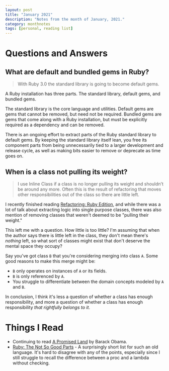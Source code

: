 ```yaml
---
layout: post
title: "January 2021"
description: "Notes from the month of January, 2021."
category: monthnotes
tags: [personal, reading list]
---
```


# Questions and Answers

## What are default and bundled gems in Ruby?
> With Ruby 3.0 the standard library is going to become default gems.

A Ruby installation has three parts. The standard library, default gems, and bundled gems.

The standard library is the core language and utilities. Default gems are gems that cannot be removed, but need not be required. Bundled gems are gems that come along with a Ruby installation, but must be explicitly required as a dependency and can be removed.

There is an ongoing effort to extract parts of the Ruby standard library to default gems. By keeping the standard library itself lean, you free its component parts from being unnecessarily tied to a larger development and release cycle, as well as making bits easier to remove or deprecate as time goes on.

## When is a class not pulling its weight?

> I use Inline Class if a class is no longer pulling its weight and shouldn’t be around any more. Often this is the result of refactoring that moves other responsibilities out of the class so there are little left.

I recently finished reading [Refactoring: Ruby Edition](https://martinfowler.com/books/refactoringRubyEd.html), and while there was a lot of talk about extracting logic into single purpose classes, there was also mention of removing classes that weren't deemed to be "pulling their weight."

This left me with a question. How little is too little? I'm assuming that when the author says there is little left in the class, they don't mean there's _nothing_ left, so what sort of classes might exist that don't deserve the mental space they occupy?

Say you've got class `B` that you're considering merging into class `A`. Some good reasons to make this merge might be:

* `B` only operates on instances of `A` or its fields.
* `B` is only referenced by `A`.
* You struggle to differentiate between the domain concepts modeled by `A` and `B`.

In conclusion, I think it's less a question of whether a class has enough responsibility, and more a question of whether a class has enough responsibility _that rightfully belongs to it_.

# Things I Read

* Continuing to read [A Promised Land](https://www.goodreads.com/book/show/55361205-a-promised-land) by Barack Obama.
* [Ruby: The Not So Good Parts](https://www.chrismytton.com/ruby-the-not-so-good-parts/) - A surprisingly short list for such an old language. It's hard to disagree with any of the points, especially since I still struggle to recall the difference between a proc and a lambda without checking.
